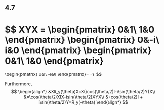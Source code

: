 ## 4.7
$$
XYX = 
\begin{pmatrix}
0&1\\
1&0
\end{pmatrix}
\begin{pmatrix}
0&-i\\
i&0
\end{pmatrix}
\begin{pmatrix}
0&1\\
1&0
\end{pmatrix}
=
\begin{pmatrix}
0&i\\
-i&0
\end{pmatrix}=
-Y
$$

Furthermore,
$$
\begin{align*}
&XR_y(\theta)X=X(\cos(\theta/2)I-i\sin(\theta/2)Y)X\\
&=\cos(\theta/2)XIX-isin(\theta/2)XYX\\
&=cos(\theta/2)I + i\sin(\theta/2)Y=R_y(-\theta)
\end{align*}
$$